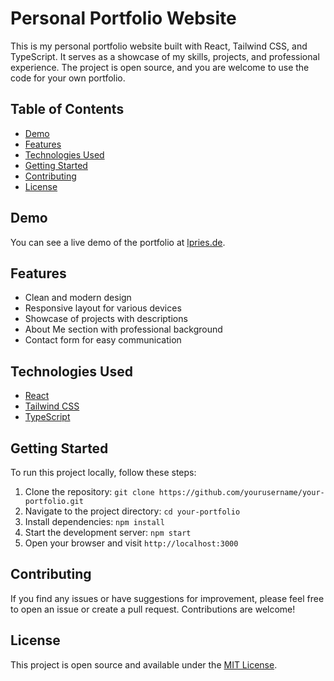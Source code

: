 # Personal Portfolio Website

This is my personal portfolio website built with React, Tailwind CSS, and TypeScript. It serves as a showcase of my skills, projects, and professional experience. The project is open source, and you are welcome to use the code for your own portfolio.

## Table of Contents

- [Demo](#demo)
- [Features](#features)
- [Technologies Used](#technologies-used)
- [Getting Started](#getting-started)
- [Contributing](#contributing)
- [License](#license)

## Demo

You can see a live demo of the portfolio at [lpries.de](https://lpries.de).

## Features

- Clean and modern design
- Responsive layout for various devices
- Showcase of projects with descriptions
- About Me section with professional background
- Contact form for easy communication

## Technologies Used

- [React](https://reactjs.org/)
- [Tailwind CSS](https://tailwindcss.com/)
- [TypeScript](https://www.typescriptlang.org/)

## Getting Started

To run this project locally, follow these steps:

1. Clone the repository: `git clone https://github.com/yourusername/your-portfolio.git`
2. Navigate to the project directory: `cd your-portfolio`
3. Install dependencies: `npm install`
4. Start the development server: `npm start`
5. Open your browser and visit `http://localhost:3000`

<!-- ## Project Structure

The project structure is organized as follows: -->

## Contributing

If you find any issues or have suggestions for improvement, please feel free to open an issue or create a pull request. Contributions are welcome!

## License

This project is open source and available under the [MIT License](LICENSE).

